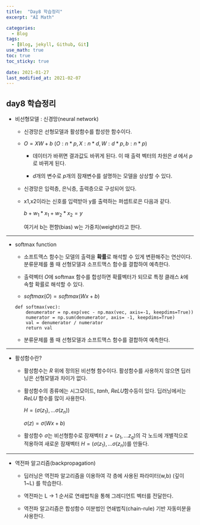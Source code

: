 ```yaml
---
title:  "Day8 학습정리"
excerpt: "AI Math"

categories:
  - Blog
tags:
  - [Blog, jekyll, Github, Git]
use_math: true
toc: true
toc_sticky: true
 
date: 2021-01-27
last_modified_at: 2021-02-07
---
```



## day8 학습정리

* 비선형모델 : 신경망(neural network)

    * 신경망은 선형모델과 활성함수를 합성한 함수이다. 

    * $O = XW + b$  $(O:n*p, X:n*d, W:d*p,b:n*p)$

        * 데이터가 바뀌면 결과값도 바뀌게 된다. 이 때 출력 벡터의 차원은 $d$ 에서 $p$로 바뀌게 된다.

        * $d$개의 변수로 $p$개의 잠재변수를 설명하는 모델을 상상할 수 있다.


    * 신경망은 입력층, 은닉층, 출력층으로 구성되어 있다. 

    * x1,x2이라는 신호를 입력받아 y를 출력하는 퍼셉트로은 다음과 같다.
        

        $b + w_{1}*x_{1} + w_{2}*x_{2} = y$


        여기서 b는 편향(bias) w는 가중치(weight)라고 한다.


---


* softmax function  

    * 소프트맥스 함수는 모델의 출력을 **확률**로 해석할 수 있게 변환해주는 연산이다. 분류문제를 풀 때 선형모델과 소프트맥스 함수를 결합하여 예측한다. 

    * 출력벡터 $O$에 softmax 함수를 합성하면 확률벡터가 되므로 특정 클래스 $k$에 속할 확률로 해석할 수 있다.

    * $softmax(O) = softmax(Wx+b)$


    ```
    def softmax(vec):
        denumerator = np.exp(vec - np.max(vec, axis=-1, keepdims=True))
        numerator = np.sum(denumerator, axis= -1, keepdims=True)
        val = denumerator / numerator
        return val
    ```

    
    * 분류문제를 풀 때 선형모델과 소프트맥스 함수를 결합하여 예측한다.


---


*  활성함수란?

    * 활성함수는 $R$ 위에 정의된 비선형 함수이다. 활성함수를 사용하지 않으면 딥러닝은 선형모델과 차이가 없다.

    * 활성함수의 종류에는 시그모이드, $tanh$, $ReLU$함수등이 있다. 딥러닝에서는 $ReLU$ 함수를 많이 사용한다. 

        $H = (\sigma(z_1),...\sigma(z_n))$

        $\sigma(z) = \sigma(Wx+b)$
    
    * 활성함수 $\sigma$는 비선형함수로 잠재벡터 $z=(z_1,...z_q)$의 각 노드에 개별적으로 적용하여 새로운 잠재벡터 $H=(\sigma(z_1),...\sigma(z_n))$를 만들다. 

---


* 역전파 알고리즘(backpropagation)

    * 딥러닝은 역전파 알고리즘을 이용하여 각 층에 사용된 파라미터(w,b) (깊이 1~L) 를 학습한다.

    * 역전파는 L -> 1 순서로 연쇄법칙을 통해 그레디언트 벡터를 전달한다.

    * 역전파 알고리즘은 합성함수 미분법인 연쇄법칙(chain-rule) 기반 자동미분을 사용한다.



